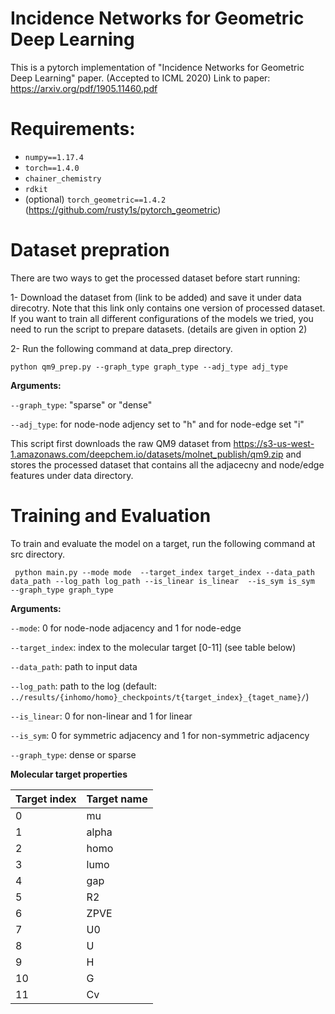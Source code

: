 # Incidence Networks for Geometric Deep Learning
This is a pytorch implementation of "Incidence Networks for Geometric Deep Learning" paper. (Accepted to ICML 2020) 
Link to paper: https://arxiv.org/pdf/1905.11460.pdf

# Requirements:
 - `numpy==1.17.4`
 - `torch==1.4.0`
 - `chainer_chemistry`
 - `rdkit`
 - (optional) `torch_geometric==1.4.2` (https://github.com/rusty1s/pytorch_geometric)

# Dataset prepration

There are two ways to get the processed dataset before start running:

1- Download the dataset from (link to be added) and save it under data direcotry. Note that this link only contains one version of processed dataset. If you want to train all different configurations of the models we tried, you need to run the script to prepare datasets. (details are given in option 2)

2- Run the following command at data_prep directory.

```python qm9_prep.py --graph_type graph_type --adj_type adj_type```

**Arguments:**

```--graph_type```: "sparse" or "dense"

```--adj_type```: for node-node adjency set to "h" and for node-edge set "i"

This script first downloads the raw QM9 dataset from https://s3-us-west-1.amazonaws.com/deepchem.io/datasets/molnet_publish/qm9.zip and stores the processed dataset that contains all the adjacecny and node/edge features under data directory.

# Training and Evaluation

 To train and evaluate the model on a target, run the following command at src directory.
 
 ``` python main.py --mode mode  --target_index target_index --data_path data_path --log_path log_path --is_linear is_linear  --is_sym is_sym  --graph_type graph_type```
 
 **Arguments:**
 
 ```--mode```: 0 for node-node adjacency and 1 for node-edge
 
 ```--target_index```: index to the molecular target [0-11] (see table below)
 
 ```--data_path```: path to input data
 
 ```--log_path```: path to the log (default: `../results/{inhomo/homo}_checkpoints/t{target_index}_{taget_name}/`)
 
 ```--is_linear```: 0 for non-linear and 1 for linear
 
 ```--is_sym```: 0 for symmetric adjacency and 1 for non-symmetric adjacency
 
 ```--graph_type```: dense or sparse


**Molecular target properties** 

Target index | Target name
------------ | -------------
0 | mu
1 | alpha
2 | homo
3 | lumo
4 | gap
5 | R2
6 | ZPVE
7 | U0
8 | U
9 | H
10 | G
11 | Cv
